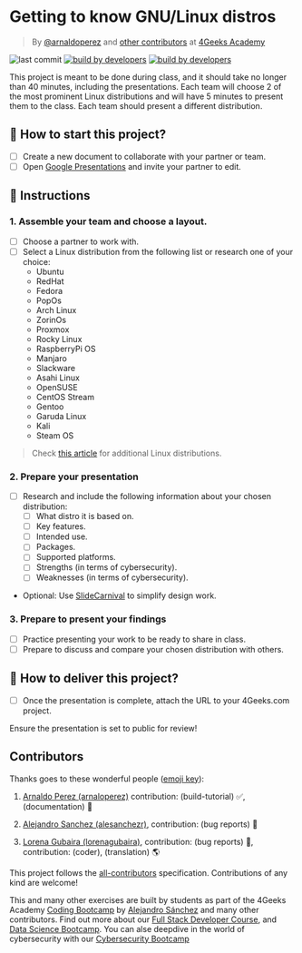 <!-- hide -->
# Getting to know GNU/Linux distros

> By [@arnaldoperez](https://github.com/arnaldoperez) and [other contributors](https://github.com/4GeeksAcademy/gettintg-to-know-linux-distros/graphs/contributors) at [4Geeks Academy](https://4geeksacademy.co/)

![last commit](https://img.shields.io/github/last-commit/4geeksacademy/gettintg-to-know-linux-distros)
[![build by developers](https://img.shields.io/badge/build_by-Developers-blue)](https://4geeks.com)
[![build by developers](https://img.shields.io/twitter/follow/4geeksacademy?style=social&logo=twitter)](https://twitter.com/4geeksacademy)

<!-- endhide -->

This project is meant to be done during class, and it should take no longer than 40 minutes, including the presentations.
Each team will choose 2 of the most prominent Linux distributions and will have 5 minutes to present them to the class. Each team should present a different distribution.

<onlyfor saas="false" withBanner="false">

## 🌱 How to start this project?

- [ ] Create a new document to collaborate with your partner or team.
- [ ] Open [Google Presentations](https://workspace.google.com/products/slides/) and invite your partner to edit.

</onlyfor>

## 📝 Instructions

### 1. Assemble your team and choose a layout.

- [ ] Choose a partner to work with.
- [ ] Select a Linux distribution from the following list or research one of your choice:
    - Ubuntu
    - RedHat
    - Fedora
    - PopOs
    - Arch Linux
    - ZorinOs
    - Proxmox
    - Rocky Linux
    - RaspberryPi OS
    - Manjaro
    - Slackware
    - Asahi Linux
    - OpenSUSE
    - CentOS Stream
    - Gentoo
    - Garuda Linux
    - Kali
    - Steam OS

> Check [this article](https://en.wikipedia.org/wiki/List_of_Linux_distributions) for additional Linux distributions.

### 2. Prepare your presentation

- [ ] Research and include the following information about your chosen distribution:
    - [ ] What distro it is based on.
    - [ ] Key features.
    - [ ] Intended use.
    - [ ] Packages.
    - [ ] Supported platforms.
    - [ ] Strengths (in terms of cybersecurity).
    - [ ] Weaknesses (in terms of cybersecurity).
    
- Optional: Use [SlideCarnival](https://www.slidescarnival.com/) to simplify design work.

### 3. Prepare to present your findings

- [ ] Practice presenting your work to be ready to share in class.
- [ ] Prepare to discuss and compare your chosen distribution with others.

## 🚛 How to deliver this project?

- [ ] Once the presentation is complete, attach the URL to your 4Geeks.com project.

Ensure the presentation is set to public for review!

<!-- hide -->
## Contributors

Thanks goes to these wonderful people ([emoji key](https://github.com/kentcdodds/all-contributors#emoji-key)):

1. [Arnaldo Perez (arnaloperez)](https://github.com/arnaloperez) contribution: (build-tutorial) ✅, (documentation) 📖
  
2. [Alejandro Sanchez (alesanchezr)](https://github.com/alesanchezr),  contribution: (bug reports) 🐛

3. [Lorena Gubaira (lorenagubaira)](https://github.com/lorenagubaira), contribution: (bug reports) 🐛, contribution: (coder), (translation) 🌎

This project follows the [all-contributors](https://github.com/kentcdodds/all-contributors) specification. Contributions of any kind are welcome!

This and many other exercises are built by students as part of the 4Geeks Academy [Coding Bootcamp](https://4geeksacademy.com/us/coding-bootcamp) by [Alejandro Sánchez](https://twitter.com/alesanchezr) and many other contributors. Find out more about our [Full Stack Developer Course](https://4geeksacademy.com/us/coding-bootcamps/part-time-full-stack-developer), and  [Data Science Bootcamp](https://4geeksacademy.com/us/coding-bootcamps/datascience-machine-learning). You can alse deepdive in the world of cybersecurity with our [Cybersecurity Bootcamp](https://4geeksacademy.com/us/coding-bootcamps/cybersecurity)
<!-- endhide -->
